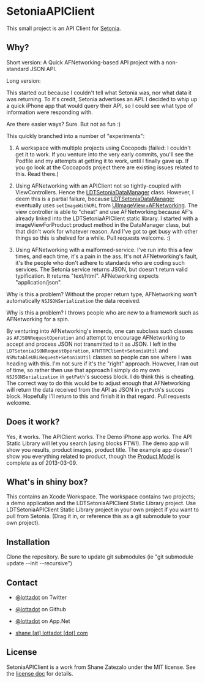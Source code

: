 SetoniaAPIClient
====================

This small project is an API Client for [Setonia](http://setonia.com).

## Why?

Short version: A Quick AFNetworking-based API project with a non-standard JSON API.

Long version:

This started out because I couldn't tell what Setonia was, nor what data it was returning. To it's credit, Setonia advertises an API. I decided to whip up a quick iPhone app that would query their API, so I could see what type of information were responding with.

Are there easier ways? Sure. But not as fun :)

This quickly branched into a number of "experiments":

1. A workspace with multiple projects using Cocopods (failed: I couldn't get it to work. If you venture into the very early commits, you'll see the Podfile and my attempts at getting it to work, until I finally gave up. If you go look at the Cocoapods project there are existing issues related to this. Read there.)

2. Using AFNetworking with an APIClient not so tightly-coupled with ViewControllers. Hence the [LDTSetoniaDataManager](https://github.com/lottadot/SetoniaAPIClient/blob/master/LDTSetoniaExample/LDTSetoniaExample/Classes/DataManager/LDTSetoniaDataManager.h) class. However, I deem this is a partial failure, because [LDTSetoniaDataManager](https://github.com/lottadot/SetoniaAPIClient/blob/master/LDTSetoniaExample/LDTSetoniaExample/Classes/Controllers/ProductDetail/LDTProductDetailViewController.h) eventually uses `setImageWithURL` from [UIImageView+AFNetworking](https://github.com/AFNetworking/AFNetworking/blob/master/AFNetworking/UIImageView%2BAFNetworking.h#L43). The view controller is able to "cheat" and use AFNetworking because AF's already linked into the LDTSetoniaAPIClient static library. I started with a imageViewForProduct:product method in the DataManager class, but that didn't work for whatever reason. And I've got to get busy with other things so this is shelved for a while. Pull requests welcome. :)

3. Using AFNetworking with a malformed-service. I've run into this a few times, and each time, it's a pain in the ass. It's not AFNetworking's fault, it's the people who don't adhere to standards who are coding such services. The Setonia service returns JSON, but doesn't return valid typification. It returns "text/html". AFNetworking expects "application/json".

Why is this a problem? Without the proper return type, AFNetworking won't automatically `NSJSONSerialization` the data received.

Why is this a problem? I throws people who are new to a framework such as AFNetworking for a spin.

By venturing into AFNetworking's innerds, one can subclass such classes as `AFJSONRequestOperation` and attempt to encourage AFNetworking to accept and process JSON not transmitted to it as JSON. I left in the `LDTSetoniaJSONRequestOperation`, `AFHTTPClient+SetoniaUtil` and `NSMutableURLRequest+SetoniaUtil` classes so people can see where I was heading with this. I'm not sure if it's the "right" approach. However, I ran out of time, so rather then use that approach I simply do my own `NSJSONSerialization` in `getPath`'s success block. I do think this is cheating. The correct way to do this would be to adjust enough that AFNetworking will return the data received from the API as JSON in `getPath`'s succes block. Hopefully I'll return to this and finish it in that regard. Pull requests welcome.

## Does it work?

Yes, it works. The APIClient works. The Demo iPhone app works. The API Static Library will let you search (using blocks FTW!). The demo app will show you results, product images, product title. The example app doesn't show you everything related to product, though the [Product Model](https://github.com/lottadot/SetoniaAPIClient/blob/master/LDTSetoniaExample/LDTSetoniaExample/Classes/Models/Product.h) is complete as of 2013-03-09.

## What's in shiny box?

This contains an Xcode Workspace. The workspace contains two projects; a demo application and the LDTSetoniaAPIClient Static Library project. Use LDTSetoniaAPIClient Static Library project in your own project if you want to pull from Setonia. (Drag it in, or reference this as a git submodule to your own project).

## Installation

Clone the repository.
Be sure to update git submodules (ie "git submodule update --init --recursive")

## Contact

* [@lottadot](https://twitter.com/lottadot) on Twitter
* [@lottadot](https://github.com/lottadot) on Github
* [@lottadot](https://alpha.app.net/lottadot) on App.Net

* <a href="mailTo:shane@lottadot.com">shane [at] lottadot [dot] com</a>

## License

SetoniaAPIClient is a work from Shane Zatezalo under the MIT license. See the [license doc](https://github.com/lottadot/SetoniaAPIClient/blob/master/LICENSE) for details.

